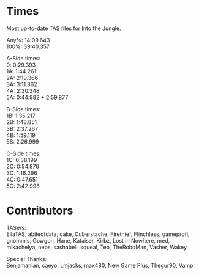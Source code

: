 # Times
Most up-to-date TAS files for Into the Jungle.

Any%: 14:09.643  
100%: 39:40.357

A-Side times:  
0:   0:29.393  
1A:  1:44.261  
2A:  2:19.366  
3A:  3:11.862  
4A:  2:30.348  
5A:  0:44.982 + 2:59.877

B-Side times:  
1B:  1:35.217  
2B:  1:48.851  
3B:  2:37.267  
4B:  1:59.119  
5B:  2:26.999

C-Side times:  
1C:  0:38.199  
2C:  0:54.876  
3C:  1:16.296  
4C:  0:47.651  
5C:  2:42.996

# Contributors
TASers:  
EllaTAS, abiteofdata, cake, Cuberstache, Firethief, Flinchless, gameprofi, gnommis, Gowgon, Hane, Kataiser, Kirbz, Lost in Nowhere, med, mikachelya, nebs, sashabell, squeal, Teo, TheRoboMan, Vasher, Wakey

Special Thanks:  
Benjamanian, caeyo, Lmjacks, max480, New Game Plus, Thegur90, Vamp